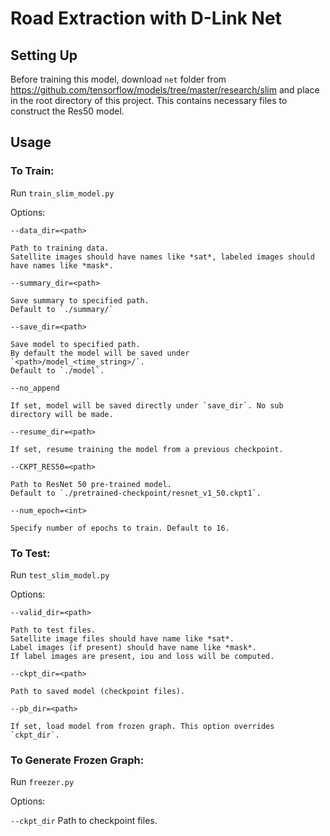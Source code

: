 # Road Extraction with D-Link Net

## Setting Up

Before training this model, download `net` folder from https://github.com/tensorflow/models/tree/master/research/slim and place in the root directory of this project. This contains necessary files to construct the Res50 model.

## Usage

### To Train:

Run `train_slim_model.py`

Options:

`--data_dir=<path>`

    Path to training data.
    Satellite images should have names like *sat*, labeled images should have names like *mask*.
    
`--summary_dir=<path>`

    Save summary to specified path.
    Default to `./summary/`

`--save_dir=<path>` 

    Save model to specified path.
    By default the model will be saved under `<path>/model_<time_string>/`.
    Default to `./model`.
    
`--no_append`

    If set, model will be saved directly under `save_dir`. No sub directory will be made.
    
`--resume_dir=<path>`

    If set, resume training the model from a previous checkpoint.

`--CKPT_RES50=<path>`

    Path to ResNet 50 pre-trained model.
    Default to `./pretrained-checkpoint/resnet_v1_50.ckpt1`.
    
`--num_epoch=<int>`

    Specify number of epochs to train. Default to 16.

### To Test:

Run `test_slim_model.py`

Options:

`--valid_dir=<path>`

    Path to test files.
    Satellite image files should have name like *sat*.
    Label images (if present) should have name like *mask*.
    If label images are present, iou and loss will be computed.
    
`--ckpt_dir=<path>`

    Path to saved model (checkpoint files).

`--pb_dir=<path>`

    If set, load model from frozen graph. This option overrides `ckpt_dir`.
    
### To Generate Frozen Graph:

Run `freezer.py`

Options:

`--ckpt_dir`
    Path to checkpoint files.
